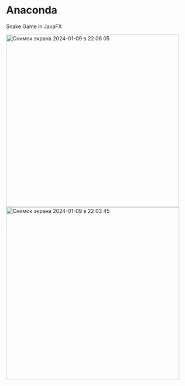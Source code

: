 # Anaconda
 Snake Game in JavaFX


<img width="472" alt="Снимок экрана 2024-01-09 в 22 06 05" src="https://github.com/plantifulsoul006/Anaconda/assets/153311567/53124646-c8a7-42bc-9f48-a26e6973ce1c">




<img width="473" alt="Снимок экрана 2024-01-09 в 22 03 45" src="https://github.com/plantifulsoul006/Anaconda/assets/153311567/f04ad811-1d09-40f8-9771-f4718800524e">

